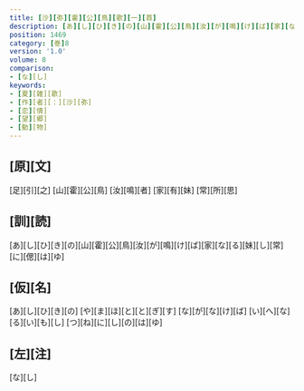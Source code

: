 ```yaml
---
title: [沙][弥][霍][公][鳥][歌][一][首]
description: [あ][し][ひ][き][の][山][霍][公][鳥][汝][が][鳴][け][ば][家][な][る][妹][し][常][に][偲][は][ゆ]
position: 1469
category: [巻]8
version: '1.0'
volume: 8
comparison:
- [な][し]
keywords:
- [夏][雑][歌]
- [作][者][：][沙][弥]
- [恋][情]
- [望][郷]
- [動][物]
---
```


## [原][文]

[足][引][之] [山][霍][公][鳥] [汝][鳴][者] [家][有][妹] [常][所][思]

## [訓][読]

[あ][し][ひ][き][の][山][霍][公][鳥][汝][が][鳴][け][ば][家][な][る][妹][し][常][に][偲][は][ゆ]

## [仮][名]

[あ][し][ひ][き][の] [や][ま][ほ][と][と][ぎ][す] [な][が][な][け][ば] [い][へ][な][る][い][も][し] [つ][ね][に][し][の][は][ゆ]

## [左][注]

[な][し]
